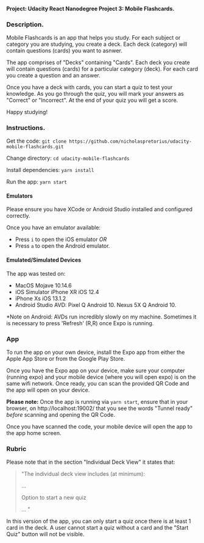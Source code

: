 #### Project: Udacity React Nanodegree Project 3: Mobile Flashcards. 

### Description. 

Mobile Flashcards is an app that helps you study. For each subject or category you are studying, you create a deck. Each deck (category) will contain questions (cards) you want to asnwer. 

The app comprises of "Decks" containing "Cards". Each deck you create will contain questions (cards) for a particular category (deck). For each card you create a question and an answer. 

Once you have a deck with cards, you can start a quiz to test your knowledge. As you go through the quiz, you will mark your answers as "Correct" or "Incorrect". At the end of your quiz you will get a score. 

Happy studying!

### Instructions. 

Get the code: 
`git clone https://github.com/nicholaspretorius/udacity-mobile-flashcards.git`

Change directory: 
`cd udacity-mobile-flashcards` 

Install dependencies:
`yarn install`

Run the app: 
`yarn start`

#### Emulators

Please ensure you have XCode or Android Studio installed and configured correctly. 

Once you have an emulator available: 

* Press `i` to open the iOS emulator *OR*
* Press `a` to open the Android emulator.

#### Emulated/Simulated Devices 

The app was tested on: 

* MacOS Mojave 10.14.6
* iOS Simulator iPhone XR iOS 12.4
* iPhone Xs iOS 13.1.2
* Android Studio AVD: Pixel Q Android 10. Nexus 5X Q Android 10.

*Note on Android: AVDs run incredibly slowly on my machine. Sometimes it is necessary to press 'Refresh' (R,R) once Expo is running. 

### App 

To run the app on your own device, install the Expo app from either the Apple App Store or from the Google Play Store. 

Once you have the Expo app on  your device, make sure your computer (running expo) and your mobile device (where you will open expo) is on the same wifi network. Once ready, you can scan the provided QR Code and the app will open on your device. 

**Please note:** Once the app is running via `yarn start`, ensure that in your browser, on http://localhost:19002/ that you see the words "Tunnel ready" *before* scanning and opening the QR Code. 

Once you have scanned the code, your mobile device will open the app to the app home screen. 

### Rubric

Please note that in the section "Individual Deck View" it states that: 

> "The individual deck view includes (at minimum): 
>
> ...
>
> Option to start a new quiz
>
> ...
> "

In this version of the app, you can only start a quiz once there is at least 1 card in the deck. A user cannot start a quiz without a card and the "Start Quiz" button will not be visible. 